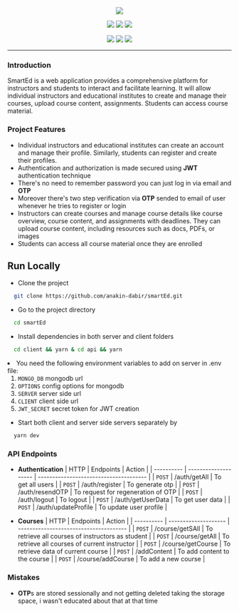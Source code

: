 <p align="center">
  <img src="https://anakin-dabir.github.io/public/smartED.png" style='cursor:auto'/>
</p>
<p align="center">
<img src="https://img.shields.io/badge/react-v18.2-teal" />
<img src="https://img.shields.io/badge/express-v4.18.2-blue" />
<img src="https://img.shields.io/badge/mongoose-v7.0.4-darkgreen" />
</p>
<p align="center">
<img src="https://img.shields.io/badge/axios-v1.3.6-darkslateblue" />
<img src="https://img.shields.io/badge/daisyui-v2.51.5-lightseagreen" />
<img src="https://img.shields.io/badge/tailwindcss-v3.3.1-cadetblue" />

</p>

<hr />

### Introduction

SmartEd is a web application provides a comprehensive platform for instructors and students to interact and facilitate learning. It will allow individual instructors and educational institutes to create and manage their courses, upload course content, assignments. Students can access course material.

### Project Features

- Individual instructors and educational institutes can create an account and manage their profile. Similarly, students can register and create their profiles.
- Authentication and authorization is made secured using **JWT** authentication technique
- There's no need to remember password you can just log in via email and **OTP**
- Moreover there's two step verification via **OTP** sended to email of user whenever he tries to register or login
- Instructors can create courses and manage course details like course overview, course content, and assignments with deadlines. They can upload course content, including resources such as docs, PDFs, or images
- Students can access all course material once they are enrolled

## Run Locally

- Clone the project

```bash
  git clone https://github.com/anakin-dabir/smartEd.git
```

- Go to the project directory

```bash
  cd smartEd
```

- Install dependencies in both server and client folders

```bash
  cd client && yarn & cd api && yarn
```

<li>You need the following environment variables to add on server in .env file:
<ol>
<li>
<code>MONGO_DB</code> mongodb url</li>
<li>
<code>OPTIONS</code> config options for mongodb</li>
<li>
<code>SERVER</code> server side url</li>
<li>
<code>CLIENT</code> client side url</li>
<li>
<code>JWT_SECRET</code> secret token for JWT creation</li>
</ol>
</li>

- Start both client and server side servers separately by

```bash
  yarn dev
```

### API Endpoints

- **Authentication**
  | HTTP | Endpoints | Action |
  | ---------- | -------------------- | -------------------------------------- |
  | `POST` | /auth/getAll | To get all users |
  | `POST` | /auth/register | To generate otp |
  | `POST` | /auth/resendOTP | To request for regeneration of OTP |
  | `POST` | /auth/logout | To logout |
  | `POST` | /auth/getUserData | To get user data |
  | `POST` | /auth/updateProfile | To update user profile |

- **Courses**
  | HTTP | Endpoints | Action |
  | ---------- | -------------------- | -------------------------------------- |
  | `POST` | /course/getSAll | To retrieve all courses of instructors as student |
  | `POST` | /course/getAll | To retrieve all courses of current instructor |
  | `POST` | /course/getCourse | To retrieve data of current course |
  | `POST` | /addContent | To add content to the course |
  | `POST` | /course/addCourse | To add a new course |

### Mistakes

- **OTP**s are stored sessionally and not getting deleted taking the storage space, i wasn't educated about that at that time
